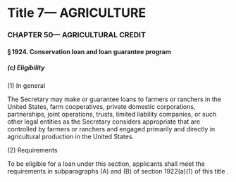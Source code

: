 
# Title 7— AGRICULTURE
### CHAPTER 50— AGRICULTURAL CREDIT
#### § 1924. Conservation loan and loan guarantee program
##### (c) Eligibility

(1) In general

The Secretary may make or guarantee loans to farmers or ranchers in the United States, farm cooperatives, private domestic corporations, partnerships, joint operations, trusts, limited liability companies, or such other legal entities as the Secretary considers appropriate that are controlled by farmers or ranchers and engaged primarily and directly in agricultural production in the United States.

(2) Requirements

To be eligible for a loan under this section, applicants shall meet the requirements in subparagraphs (A) and (B) of section 1922(a)(1) of this title .
